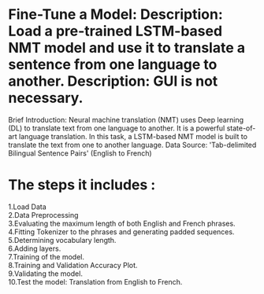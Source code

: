 # Fine-Tune a Model: Description: Load a pre-trained LSTM-based NMT model and use it to translate a sentence from one language to another. Description: GUI is not necessary.
Brief Introduction: Neural machine translation (NMT) uses Deep learning (DL) to translate text from one language to another. It is a powerful state-of-art language translation. In this task, a LSTM-based NMT model is built to translate the text from one to another language. Data Source: 'Tab-delimited Bilingual Sentence Pairs' (English to French)

# The steps it includes :
1.Load Data <br>
2.Data Preprocessing <br>
3.Evaluating the maximum length of both English and French phrases. <br>
4.Fitting Tokenizer to the phrases and generating padded sequences. <br>
5.Determining vocabulary length. <br>
6.Adding layers. <br>
7.Training of the model. <br>
8.Training and Validation Accuracy Plot. <br>
9.Validating the model.<br>
10.Test the model: Translation from English to French.<br>
